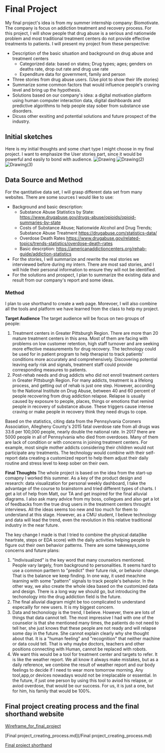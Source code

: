 # Final Project
  My final project's idea is from my summer internship company: Biomotivate. The company is focus on addiction treatment and recovery process.
  For this project, I will show people that drug abuse is a serious and nationwide problem and most traditional treatment centers do not provide effective treatments to patients. I will present my project from these perspective:
  * Description of the basic situation and background on drug abuse and treatment centers
    * Categorized data: based on states; Drug types; ages; genders on deaths rate, drop out rate and drug use rate
    * Expenditure data for government, family and person
  * Three stories from drug abuse users. (Use plot to show their life stories)
  * Summarize some common factors that would influence people's craving level and bring up the hypothesis.
  * Solutions based on our company's idea: a digital motivation platform using human computer interaction data, digital dashboards and predictive algorithms to help people stay sober from substance use disorders.
  * Dicuss other exsiting and potential solutions and future prospect of the industry.   

## Initial sketches
Here is my initial thoughts and some chart type I might choose in my final project. I want to emphasize the User stories part, since it would be powerful and easily to bond with audience. 
![Drawing](https://user-images.githubusercontent.com/51921356/61593519-60e83280-abae-11e9-8379-28f66540b4d4.png)
![Drawing(2)](https://user-images.githubusercontent.com/51921356/61593697-f389d100-abb0-11e9-85cc-cef956059adb.png)
![Drawing(3)](https://user-images.githubusercontent.com/51921356/61593698-f389d100-abb0-11e9-93a9-570aa73e1c97.png)


## Data Source and Method 
For the qantitative data set, I will grasp different data set from many websites. There are some sources I would like to use:
  * Background and basic description:
    * Substance Abuse Statistics by State: https://www.drugabuse.gov/drugs-abuse/opioids/opioid-summaries-by-state
    * Costs of Substance Abuse; Nationwide Alcohol and Drug Trends; Substance Abuse Treatment
 https://drugabuse.com/statistics-data/
    * Overdose Death Rates
  https://www.drugabuse.gov/related-topics/trends-statistics/overdose-death-rates
    * Basic descrption:
  https://americanaddictioncenters.org/rehab-guide/addiction-statistics
* For the stories, I will summarize and rewrite the real stories we interviewed before during my intern. There are most sad stories, and I will hide their personal information to ensure they will not be identified.   
* For the solutions and prospect, I plan to summarize the existing data and result from our company's report and some ideas. 

### Method
I plan to use shorthand to create a web page. Morevoer, I will also combine all the tools and platform we have learned from the class to help my project.

**Target Audience**
The target audience will be focus on two groups of people:
1.	Treatment centers in Greater Pittsburgh Region. 
There are more than 20 mature treatment centers in this area. Most of them are facing with problems on low customer retention, high staff turnover and are seeking more effective measurements for drug recovery. The technology could be used for in patient program to help therapist to track patients’ conditions more accurately and comprehensively. Discovering potential leaving early risk and signals, treatment staff could provide corresponding measures to patients.
2.	Post-rehab needs and drug addicts who did not enroll treatment centers in Greater Pittsburgh Region. 
For many addicts, treatment is a lifelong process, and getting out of rehab is just one step. However, according to the National Institute on Drug Abuse, between 40 and 60 percent of people recovering from drug addiction relapse.  Relapse is usually caused by exposure to people, places, things or emotions that remind people in recovery of substance abuse. These triggers cause intense craving or make people in recovery think they need drugs to cope.

Based on the statistics, citing data from the Pennsylvania Coroners Association, Allegheny County's 2015 fatal overdose rate from all drugs was 33.6 per 100,000 people, nearly double the national rate. In 2017 there are 5000 people in all of Pennsylvania who died from overdoses.  Many of them are lack of condition or with concerns in joining treatment centers. For example, most single mother addicts considering their children would not participate any treatments. The technology would combine with their self-report data creating a customized report to help them adjust their daily routine and stress level to keep sober on their own. 

**Final Thoughts**
The whole project is based on the idea from the start-up comapny I worked this summer. As a key of the product design and research: data visualization for personal weekly dashboard, I take the advantage of the course to brainstorm and tried different types of charts. I get a lot of help from Matt, our TA and get inspired for the final alluvial diagrams. I also ask many advice from my boss, collegues and also get a lot of feedbacks from the true drug users in the treatment centers throught interviews. All the ideas seems too new and too much for them to understand at this stage. However, as a CMU student, I believe technology and data will lead the trend, even the revolution in this relative traditional industry in the near future. 

The key change I made is that I tried to combine the physical data(like heartrate, steps or EDA score) with the daily activities helping people to figure out their own behavior patterns. There are some takeways,some concerns and future plans:
1. "Indivisualized" is the key word that many counselors mentioned. People vary largely, from background to personalities. It seems hard to use a common parttern to "predict" their future risk, or behavior change. That is the balance we keep finding. In one way, it used meachine learning with some "pattern" signals to track people's behavior. In the other way, we also create the whole idea based on the customized data and design. There is a long way we should go, but introducing the techonology into the drug addiction field is the future.  
2. The final alluvial diagram might be too complicated to understand especailly for new users. It is my biggest concern. 
3. Data and techonology is the trend, I believe. However, there are lots of things that data cannot tell. The most impressive I had with one of the counselor is that she mentioned many times, the patients do not need to tell her, she just knows that these people are not ready and will relapse some day in the future. She cannot explain clearly why she thought about that. It is a "human feeling" and "recognition" that neither machine or data could tell. That is why maybe doctors, teachers and other positions connecting with Human, cannot be replaced with robots. 
4. We want this would be a tool for treatment center and targets to refer. It is like the weather report. We all know it always make mistakes, but as a daily reference, we combine the result of weather report and our body feelings to decide if I need to wear more tomorrow morning. Any tool,app,or devices nowadays would not be irreplacable or essential. In the future, if just one person by using this tool to aviod his relapse, or aviod overdose, that would be our success. For us, it is just a one, but for him, his family that would be 100%.
  
## Final project creating process and the final shorthand website
[Wireframe_for_final_project](/Wireframe_for_final_project.md)

[Final project_creating_process.md](/Final project_creating_process.md)

[Final project shorthand](https://carnegiemellon.shorthandstories.com/yiying_liu_telling_story_withdata/index.html)



